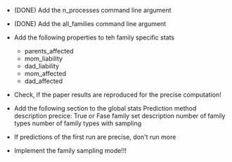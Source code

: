 * (DONE) Add the n_processes command line argument
* (DONE) Add the all_families command line argument

* Add the following properties to teh family specific stats
    * parents_affected
    * mom_liability
    * dad_liability
    * mom_affected
    * dad_affected

* Check, if the paper results are reproduced 
for the precise computation!


* Add the following section to the global stats
    Prediction method description
        precice: True or Fase
        family set description
        number of family types
        number of family types with sampling

* If predictions of the first run are precise, don't run more

* Implement the family sampling mode!!!